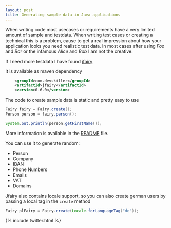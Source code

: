 ```yaml
---
layout: post
title: Generating sample data in Java applications
---
```


When writing code most usecases or requirements have a very limited amount of sample and testdata. When writing test cases or creating a technical this is a problem, cause to get a real impression about how your application looks you need realistic test data. In most cases after using _Foo_ and _Bar_ or the infamous _Alice_ and _Bob_ I am not the creative. 

If I need more testdata I have found [jfairy](https://github.com/Devskiller/jfairy)

It is available as maven dependency
``` xml
	<groupId>com.devskiller</groupId>
	<artifactId>jfairy</artifactId>
	<version>0.6.0</version>
```

The code to create sample data is static and pretty easy to use
``` java
Fairy fairy = Fairy.create();
Person person = fairy.person();

System.out.println(person.getFirstName()); 
```
More information is available in the [README](https://github.com/Devskiller/jfairy/blob/master/README.md) file.

You can use it to generate random:
* Person
* Company
* IBAN
* Phone Numbers
* Emails
* VAT
* Domains

Jfairy also contains locale support, so you can also create german users by passing a local tag in the `create` method
``` java
Fairy plFairy = Fairy.create(Locale.forLanguageTag("de"));
``` 

{% include twitter.html %}